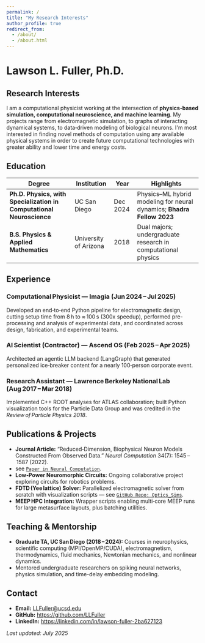 ```yaml
---
permalink: /
title: "My Research Interests"
author_profile: true
redirect_from: 
  - /about/
  - /about.html
---
```


# Lawson L. Fuller, Ph.D.

## Research Interests
I am a computational physicist working at the intersection of **physics‑based simulation, computational neuroscience, and machine learning**. My projects range from electromagnetic simulation, to graphs of interacting dynamical systems, to data‑driven modeling of biological neurons. I'm most interested in finding novel methods of computation using any available physical systems in order to create future computational technologies with greater ability and lower time and energy costs.

## Education
| Degree                                                              | Institution           | Year      | Highlights                                                  |
|---------------------------------------------------------------------|-----------------------|-----------|-------------------------------------------------------------|
| **Ph.D. Physics, with Specialization in Computational Neuroscience**  | UC San Diego          | Dec 2024  | Physics–ML hybrid modeling for neural dynamics; **Bhadra Fellow 2023** |
| **B.S. Physics & Applied Mathematics**                              | University of Arizona | 2018      | Dual majors; undergraduate research in computational physics |

## Experience
### Computational Physicist — **Imagia** (Jun 2024 – Jul 2025)  
Developed an end‑to‑end Python pipeline for electromagnetic design, cutting setup time from 8 h to ≈ 100 s (300x speedup), performed pre-processing and analysis of experimental data, and coordinated across design, fabrication, and experimental teams.

### AI Scientist (Contractor) — **Ascend OS** (Feb 2025 – Apr 2025)  
Architected an agentic LLM backend (LangGraph) that generated personalized ice‑breaker content for a nearly 100‑person corporate event.

### Research Assistant — **Lawrence Berkeley National Lab** (Aug 2017 – Mar 2018)  
Implemented C++ ROOT analyses for ATLAS collaboration; built Python visualization tools for the Particle Data Group and was credited in the *Review of Particle Physics 2018*.

## Publications & Projects
- **Journal Article:** “Reduced‑Dimension, Biophysical Neuron Models Constructed From Observed Data.” *Neural Computation* 34(7): 1545 – 1587 (2022).  
- see [`Paper in Neural Computation`](https://direct.mit.edu/neco/article/34/7/1545/111332).
- **Low‑Power Neuromorphic Circuits:** Ongoing collaborative project exploring circuits for robotics problems.
- **FDTD (Yee lattice) Solver:** Parallelized electromagnetic solver from scratch with visualization scripts — see [`GitHub Repo: Optics_Sims`](https://github.com/llfuller/Optics_Sims).
- **MEEP HPC Integration:** Wrapper scripts enabling multi‑core MEEP runs for large metasurface layouts, plus batching utilities.

## Teaching & Mentorship
- **Graduate TA, UC San Diego (2018 – 2024):** Courses in neurophysics, scientific computing (MPI/OpenMP/CUDA), electromagnetism, thermodynamics, fluid mechanics, Newtonian mechanics, and nonlinear dynamics.
- Mentored undergraduate researchers on spiking neural networks, physics simulation, and time-delay embedding modeling.

## Contact
- **Email:** LLFuller@ucsd.edu  
- **GitHub:** <https://github.com/LLFuller>  
- **LinkedIn:** <https://linkedin.com/in/lawson-fuller-2ba627123>  

_Last updated: July 2025_
